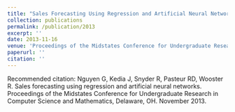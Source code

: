 ```yaml
---
title: "Sales Forecasting Using Regression and Artificial Neural Networks"
collection: publications
permalink: /publication/2013
excerpt: ''
date: 2013-11-16
venue: 'Proceedings of the Midstates Conference for Undergraduate Research in Computer Science and Mathematics'
paperurl: ''
citation: ''
---
```



Recommended citation: 
Nguyen G, Kedia J, Snyder R, Pasteur RD, Wooster R. Sales forecasting using regression and artificial neural networks.
Proceedings of the Midstates Conference for Undergraduate Research in Computer Science and Mathematics, Delaware, OH. November 2013.
